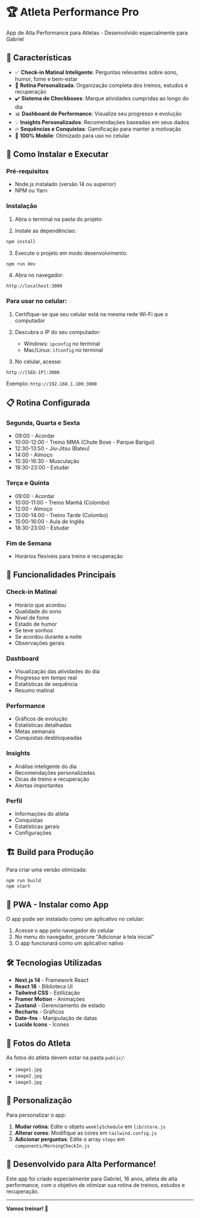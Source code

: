 # 🏆 Atleta Performance Pro

App de Alta Performance para Atletas - Desenvolvido especialmente para Gabriel

## 📱 Características

- ✅ **Check-in Matinal Inteligente**: Perguntas relevantes sobre sono, humor, fome e bem-estar
- 📅 **Rotina Personalizada**: Organização completa dos treinos, estudos e recuperação
- ✔️ **Sistema de Checkboxes**: Marque atividades cumpridas ao longo do dia
- 📊 **Dashboard de Performance**: Visualize seu progresso e evolução
- 💡 **Insights Personalizados**: Recomendações baseadas em seus dados
- 🔥 **Sequências e Conquistas**: Gamificação para manter a motivação
- 📱 **100% Mobile**: Otimizado para uso no celular

## 🚀 Como Instalar e Executar

### Pré-requisitos
- Node.js instalado (versão 14 ou superior)
- NPM ou Yarn

### Instalação

1. Abra o terminal na pasta do projeto

2. Instale as dependências:
```bash
npm install
```

3. Execute o projeto em modo desenvolvimento:
```bash
npm run dev
```

4. Abra no navegador:
```
http://localhost:3000
```

### Para usar no celular:

1. Certifique-se que seu celular está na mesma rede Wi-Fi que o computador

2. Descubra o IP do seu computador:
   - Windows: `ipconfig` no terminal
   - Mac/Linux: `ifconfig` no terminal

3. No celular, acesse:
```
http://[SEU-IP]:3000
```
Exemplo: `http://192.168.1.100:3000`

## 📋 Rotina Configurada

### Segunda, Quarta e Sexta
- 09:00 - Acordar
- 10:00-12:00 - Treino MMA (Chute Boxe - Parque Barigui)
- 12:30-13:50 - Jiu-Jitsu (Bateu)
- 14:00 - Almoço
- 15:30-16:30 - Musculação
- 18:30-23:00 - Estudar

### Terça e Quinta
- 09:00 - Acordar
- 10:00-11:00 - Treino Manhã (Colombo)
- 12:00 - Almoço
- 13:00-14:00 - Treino Tarde (Colombo)
- 15:00-16:00 - Aula de Inglês
- 18:30-23:00 - Estudar

### Fim de Semana
- Horários flexíveis para treino e recuperação

## 🎯 Funcionalidades Principais

### Check-in Matinal
- Horário que acordou
- Qualidade do sono
- Nível de fome
- Estado de humor
- Se teve sonhos
- Se acordou durante a noite
- Observações gerais

### Dashboard
- Visualização das atividades do dia
- Progresso em tempo real
- Estatísticas de sequência
- Resumo matinal

### Performance
- Gráficos de evolução
- Estatísticas detalhadas
- Metas semanais
- Conquistas desbloqueadas

### Insights
- Análise inteligente do dia
- Recomendações personalizadas
- Dicas de treino e recuperação
- Alertas importantes

### Perfil
- Informações do atleta
- Conquistas
- Estatísticas gerais
- Configurações

## 🏗️ Build para Produção

Para criar uma versão otimizada:

```bash
npm run build
npm start
```

## 📱 PWA - Instalar como App

O app pode ser instalado como um aplicativo no celular:

1. Acesse o app pelo navegador do celular
2. No menu do navegador, procure "Adicionar à tela inicial"
3. O app funcionará como um aplicativo nativo

## 🛠️ Tecnologias Utilizadas

- **Next.js 14** - Framework React
- **React 18** - Biblioteca UI
- **Tailwind CSS** - Estilização
- **Framer Motion** - Animações
- **Zustand** - Gerenciamento de estado
- **Recharts** - Gráficos
- **Date-fns** - Manipulação de datas
- **Lucide Icons** - Ícones

## 📸 Fotos do Atleta

As fotos do atleta devem estar na pasta `public/`:
- `image1.jpg`
- `image2.jpg`
- `image3.jpg`

## 🔧 Personalização

Para personalizar o app:

1. **Mudar rotina**: Edite o objeto `weeklySchedule` em `lib/store.js`
2. **Alterar cores**: Modifique as cores em `tailwind.config.js`
3. **Adicionar perguntas**: Edite o array `steps` em `components/MorningCheckIn.js`

## 💪 Desenvolvido para Alta Performance!

Este app foi criado especialmente para Gabriel, 16 anos, atleta de alta performance, com o objetivo de otimizar sua rotina de treinos, estudos e recuperação.

---

**Vamos treinar! 🚀**
